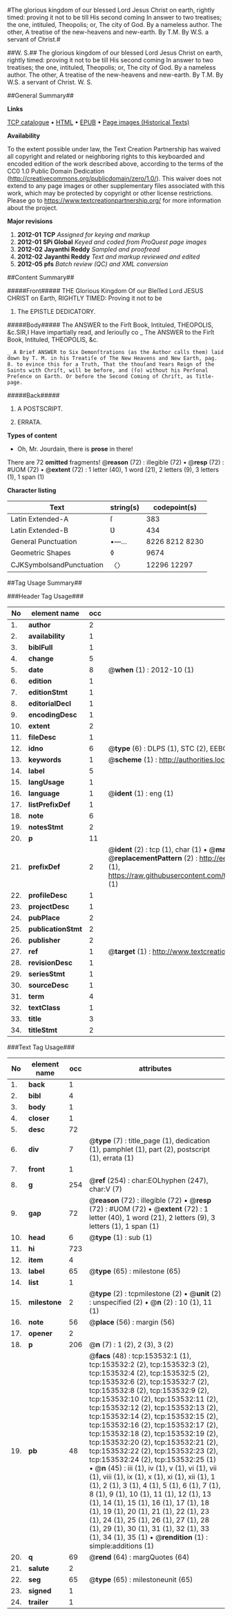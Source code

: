 #The glorious kingdom of our blessed Lord Jesus Christ on earth, rightly timed: proving it not to be till His second coming In answer to two treatises; the one, intituled, Theopolis; or, The city of God. By a nameless author. The other, A treatise of the new-heavens and new-earth. By T.M. By W.S. a servant of Christ.#

##W. S.##
The glorious kingdom of our blessed Lord Jesus Christ on earth, rightly timed: proving it not to be till His second coming In answer to two treatises; the one, intituled, Theopolis; or, The city of God. By a nameless author. The other, A treatise of the new-heavens and new-earth. By T.M. By W.S. a servant of Christ.
W. S.

##General Summary##

**Links**

[TCP catalogue](http://www.ota.ox.ac.uk/tcp/)  • 
[HTML](http://tei.it.ox.ac.uk/tcp/Texts-HTML/free/A92/A92706.html)  • 
[EPUB](http://tei.it.ox.ac.uk/tcp/Texts-EPUB/free/A92/A92706.epub) • 
[Page images (Historical Texts)](https://historicaltexts.jisc.ac.uk/eebo-99899454e)

**Availability**

To the extent possible under law, the Text Creation Partnership has waived all copyright and related or neighboring rights to this keyboarded and encoded edition of the work described above, according to the terms of the CC0 1.0 Public Domain Dedication (http://creativecommons.org/publicdomain/zero/1.0/). This waiver does not extend to any page images or other supplementary files associated with this work, which may be protected by copyright or other license restrictions. Please go to https://www.textcreationpartnership.org/ for more information about the project.

**Major revisions**

1. __2012-01__ __TCP__ *Assigned for keying and markup*
1. __2012-01__ __SPi Global__ *Keyed and coded from ProQuest page images*
1. __2012-02__ __Jayanthi Reddy__ *Sampled and proofread*
1. __2012-02__ __Jayanthi Reddy__ *Text and markup reviewed and edited*
1. __2012-05__ __pfs__ *Batch review (QC) and XML conversion*

##Content Summary##

#####Front#####
THE Glorious Kingdom Of our Bleſſed Lord JESUS CHRIST on Earth, RIGHTLY TIMED: Proving it not to be 
1. The EPISTLE DEDICATORY.

#####Body#####
The ANSWER to the Firſt Book, Intituled, THEOPOLIS, &c.SIR,I Have impartially read, and ſeriouſly co
    _ The ANSWER to the Firſt Book, Intituled, THEOPOLIS, &c.

    _ A Brief ANSWER to Six Demonſtrations (as the Author calls them) laid down by T. M. in his Treatiſe of The New Heavens and New Earth, pag. 8. to evince this for a Truth, That the thouſand Years Reign of the Saints with Chriſt, will be before, and (ſo) without his Perſonal Preſence on Earth. Or before the Second Coming of Chriſt, as Title-page.

#####Back#####

1. A POSTSCRIPT.

1. ERRATA.

**Types of content**

  * Oh, Mr. Jourdain, there is **prose** in there!

There are 72 **omitted** fragments! 
 @__reason__ (72) : illegible (72)  •  @__resp__ (72) : #UOM (72)  •  @__extent__ (72) : 1 letter (40), 1 word (21), 2 letters (9), 3 letters (1), 1 span (1)

**Character listing**


|Text|string(s)|codepoint(s)|
|---|---|---|
|Latin Extended-A|ſ|383|
|Latin Extended-B|Ʋ|434|
|General Punctuation|•—…|8226 8212 8230|
|Geometric Shapes|◊|9674|
|CJKSymbolsandPunctuation|〈〉|12296 12297|

##Tag Usage Summary##

###Header Tag Usage###

|No|element name|occ|attributes|
|---|---|---|---|
|1.|__author__|2||
|2.|__availability__|1||
|3.|__biblFull__|1||
|4.|__change__|5||
|5.|__date__|8| @__when__ (1) : 2012-10 (1)|
|6.|__edition__|1||
|7.|__editionStmt__|1||
|8.|__editorialDecl__|1||
|9.|__encodingDesc__|1||
|10.|__extent__|2||
|11.|__fileDesc__|1||
|12.|__idno__|6| @__type__ (6) : DLPS (1), STC (2), EEBO-CITATION (1), PROQUEST (1), VID (1)|
|13.|__keywords__|1| @__scheme__ (1) : http://authorities.loc.gov/ (1)|
|14.|__label__|5||
|15.|__langUsage__|1||
|16.|__language__|1| @__ident__ (1) : eng (1)|
|17.|__listPrefixDef__|1||
|18.|__note__|6||
|19.|__notesStmt__|2||
|20.|__p__|11||
|21.|__prefixDef__|2| @__ident__ (2) : tcp (1), char (1)  •  @__matchPattern__ (2) : ([0-9\-]+):([0-9IVX]+) (1), (.+) (1)  •  @__replacementPattern__ (2) : http://eebo.chadwyck.com/downloadtiff?vid=$1&page=$2 (1), https://raw.githubusercontent.com/textcreationpartnership/Texts/master/tcpchars.xml#$1 (1)|
|22.|__profileDesc__|1||
|23.|__projectDesc__|1||
|24.|__pubPlace__|2||
|25.|__publicationStmt__|2||
|26.|__publisher__|2||
|27.|__ref__|1| @__target__ (1) : http://www.textcreationpartnership.org/docs/. (1)|
|28.|__revisionDesc__|1||
|29.|__seriesStmt__|1||
|30.|__sourceDesc__|1||
|31.|__term__|4||
|32.|__textClass__|1||
|33.|__title__|3||
|34.|__titleStmt__|2||


###Text Tag Usage###

|No|element name|occ|attributes|
|---|---|---|---|
|1.|__back__|1||
|2.|__bibl__|4||
|3.|__body__|1||
|4.|__closer__|1||
|5.|__desc__|72||
|6.|__div__|7| @__type__ (7) : title_page (1), dedication (1), pamphlet (1), part (2), postscript (1), errata (1)|
|7.|__front__|1||
|8.|__g__|254| @__ref__ (254) : char:EOLhyphen (247), char:V (7)|
|9.|__gap__|72| @__reason__ (72) : illegible (72)  •  @__resp__ (72) : #UOM (72)  •  @__extent__ (72) : 1 letter (40), 1 word (21), 2 letters (9), 3 letters (1), 1 span (1)|
|10.|__head__|6| @__type__ (1) : sub (1)|
|11.|__hi__|723||
|12.|__item__|4||
|13.|__label__|65| @__type__ (65) : milestone (65)|
|14.|__list__|1||
|15.|__milestone__|2| @__type__ (2) : tcpmilestone (2)  •  @__unit__ (2) : unspecified (2)  •  @__n__ (2) : 10 (1), 11 (1)|
|16.|__note__|56| @__place__ (56) : margin (56)|
|17.|__opener__|2||
|18.|__p__|206| @__n__ (7) : 1 (2), 2 (3), 3 (2)|
|19.|__pb__|48| @__facs__ (48) : tcp:153532:1 (1), tcp:153532:2 (2), tcp:153532:3 (2), tcp:153532:4 (2), tcp:153532:5 (2), tcp:153532:6 (2), tcp:153532:7 (2), tcp:153532:8 (2), tcp:153532:9 (2), tcp:153532:10 (2), tcp:153532:11 (2), tcp:153532:12 (2), tcp:153532:13 (2), tcp:153532:14 (2), tcp:153532:15 (2), tcp:153532:16 (2), tcp:153532:17 (2), tcp:153532:18 (2), tcp:153532:19 (2), tcp:153532:20 (2), tcp:153532:21 (2), tcp:153532:22 (2), tcp:153532:23 (2), tcp:153532:24 (2), tcp:153532:25 (1)  •  @__n__ (45) : iii (1), iv (1), v (1), vi (1), vii (1), viii (1), ix (1), x (1), xi (1), xii (1), 1 (1), 2 (1), 3 (1), 4 (1), 5 (1), 6 (1), 7 (1), 8 (1), 9 (1), 10 (1), 11 (1), 12 (1), 13 (1), 14 (1), 15 (1), 16 (1), 17 (1), 18 (1), 19 (1), 20 (1), 21 (1), 22 (1), 23 (1), 24 (1), 25 (1), 26 (1), 27 (1), 28 (1), 29 (1), 30 (1), 31 (1), 32 (1), 33 (1), 34 (1), 35 (1)  •  @__rendition__ (1) : simple:additions (1)|
|20.|__q__|69| @__rend__ (64) : margQuotes (64)|
|21.|__salute__|2||
|22.|__seg__|65| @__type__ (65) : milestoneunit (65)|
|23.|__signed__|1||
|24.|__trailer__|1||
